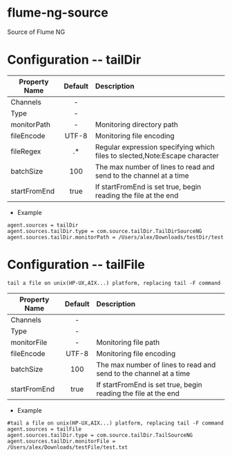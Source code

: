 flume-ng-source
================

Source of Flume NG

Configuration -- tailDir
=============
| Property Name | Default   | Description         |
| ------------- | :-----:   | :----------         |
| Channels      |    -      |                     |
| Type          |    -      |                     |
| monitorPath   |    -      | Monitoring directory path   |
| fileEncode    | UTF-8     | Monitoring file encoding    |
| fileRegex     |   .*      | Regular expression specifying which files to slected,Note:Escape character |
| batchSize     |   100     | The max number of lines to read and send to the channel at a time |
| startFromEnd  |   true    | If startFromEnd is set true, begin reading the file at the end|

* Example
```
agent.sources = tailDir
agent.sources.tailDir.type = com.source.tailDir.TailDirSourceNG
agent.sources.tailDir.monitorPath = /Users/alex/Downloads/testDir/test
```

Configuration -- tailFile
=============
    tail a file on unix(HP-UX,AIX...) platform, replacing tail -F command
| Property Name | Default   | Description         |
| ------------- | :-----:   | :----------         |
| Channels      |    -      |                     |
| Type          |    -      |                     |
| monitorFile   |    -      | Monitoring file path        |
| fileEncode    | UTF-8     | Monitoring file encoding    |
| batchSize     |   100     | The max number of lines to read and send to the channel at a time |
| startFromEnd  |   true    | If startFromEnd is set true, begin reading the file at the end|

* Example
```
#tail a file on unix(HP-UX,AIX...) platform, replacing tail -F command
agent.sources = tailFile
agent.sources.tailDir.type = com.source.tailDir.TailSourceNG
agent.sources.tailDir.monitorFile = /Users/alex/Downloads/testFile/test.txt
```